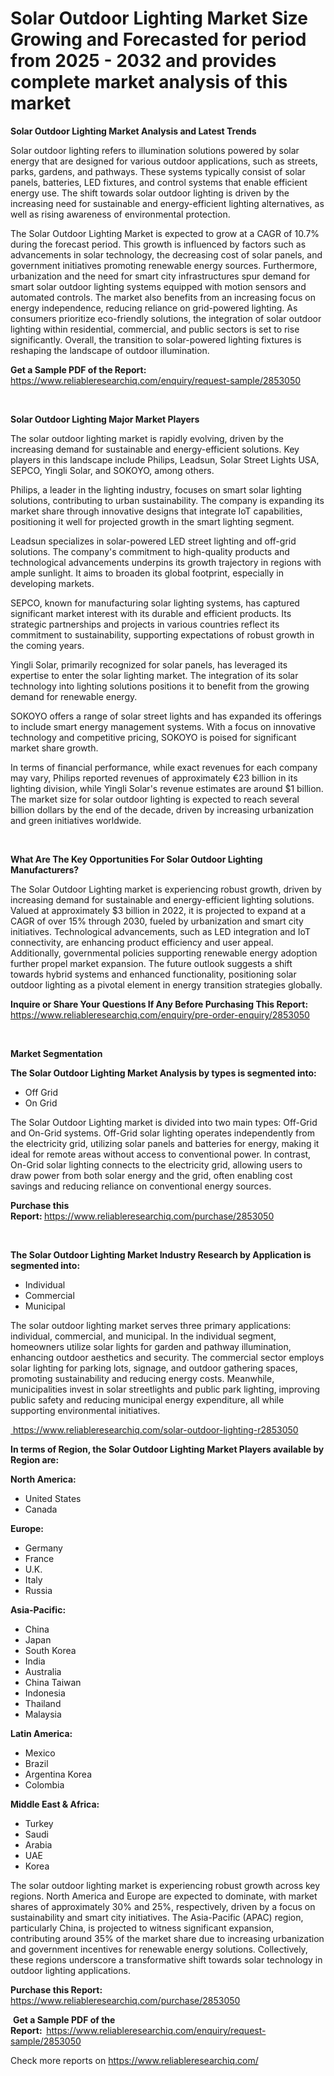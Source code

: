 <p><h1>Solar Outdoor Lighting Market Size Growing and Forecasted for period from 2025 - 2032 and provides complete market analysis of this market</h1></p><p><strong>Solar Outdoor Lighting Market Analysis and Latest Trends</strong></p>
<p><p>Solar outdoor lighting refers to illumination solutions powered by solar energy that are designed for various outdoor applications, such as streets, parks, gardens, and pathways. These systems typically consist of solar panels, batteries, LED fixtures, and control systems that enable efficient energy use. The shift towards solar outdoor lighting is driven by the increasing need for sustainable and energy-efficient lighting alternatives, as well as rising awareness of environmental protection.</p><p>The Solar Outdoor Lighting Market is expected to grow at a CAGR of 10.7% during the forecast period. This growth is influenced by factors such as advancements in solar technology, the decreasing cost of solar panels, and government initiatives promoting renewable energy sources. Furthermore, urbanization and the need for smart city infrastructures spur demand for smart solar outdoor lighting systems equipped with motion sensors and automated controls. The market also benefits from an increasing focus on energy independence, reducing reliance on grid-powered lighting. As consumers prioritize eco-friendly solutions, the integration of solar outdoor lighting within residential, commercial, and public sectors is set to rise significantly. Overall, the transition to solar-powered lighting fixtures is reshaping the landscape of outdoor illumination.</p></p>
<p><strong>Get a Sample PDF of the Report:&nbsp;</strong> <a href="https://www.reliableresearchiq.com/enquiry/request-sample/2853050?utm_campaign=2802&utm_medium=2&utm_source=Github&utm_content=ia&utm_term=11032025&utm_id=solar-outdoor-lighting">https://www.reliableresearchiq.com/enquiry/request-sample/2853050</a></p>
<p>&nbsp;</p>
<p><strong>Solar Outdoor Lighting Major Market Players</strong></p>
<p><p>The solar outdoor lighting market is rapidly evolving, driven by the increasing demand for sustainable and energy-efficient solutions. Key players in this landscape include Philips, Leadsun, Solar Street Lights USA, SEPCO, Yingli Solar, and SOKOYO, among others.</p><p>Philips, a leader in the lighting industry, focuses on smart solar lighting solutions, contributing to urban sustainability. The company is expanding its market share through innovative designs that integrate IoT capabilities, positioning it well for projected growth in the smart lighting segment.</p><p>Leadsun specializes in solar-powered LED street lighting and off-grid solutions. The company's commitment to high-quality products and technological advancements underpins its growth trajectory in regions with ample sunlight. It aims to broaden its global footprint, especially in developing markets.</p><p>SEPCO, known for manufacturing solar lighting systems, has captured significant market interest with its durable and efficient products. Its strategic partnerships and projects in various countries reflect its commitment to sustainability, supporting expectations of robust growth in the coming years.</p><p>Yingli Solar, primarily recognized for solar panels, has leveraged its expertise to enter the solar lighting market. The integration of its solar technology into lighting solutions positions it to benefit from the growing demand for renewable energy.</p><p>SOKOYO offers a range of solar street lights and has expanded its offerings to include smart energy management systems. With a focus on innovative technology and competitive pricing, SOKOYO is poised for significant market share growth.</p><p>In terms of financial performance, while exact revenues for each company may vary, Philips reported revenues of approximately €23 billion in its lighting division, while Yingli Solar's revenue estimates are around $1 billion. The market size for solar outdoor lighting is expected to reach several billion dollars by the end of the decade, driven by increasing urbanization and green initiatives worldwide.</p></p>
<p>&nbsp;</p>
<p><strong>What Are The Key Opportunities For Solar Outdoor Lighting Manufacturers?</strong></p>
<p><p>The Solar Outdoor Lighting market is experiencing robust growth, driven by increasing demand for sustainable and energy-efficient lighting solutions. Valued at approximately $3 billion in 2022, it is projected to expand at a CAGR of over 15% through 2030, fueled by urbanization and smart city initiatives. Technological advancements, such as LED integration and IoT connectivity, are enhancing product efficiency and user appeal. Additionally, governmental policies supporting renewable energy adoption further propel market expansion. The future outlook suggests a shift towards hybrid systems and enhanced functionality, positioning solar outdoor lighting as a pivotal element in energy transition strategies globally.</p></p>
<p><strong>Inquire or Share Your Questions If Any Before Purchasing This Report:</strong> <a href="https://www.reliableresearchiq.com/enquiry/pre-order-enquiry/2853050?utm_campaign=2802&utm_medium=2&utm_source=Github&utm_content=ia&utm_term=11032025&utm_id=solar-outdoor-lighting">https://www.reliableresearchiq.com/enquiry/pre-order-enquiry/2853050</a></p>
<p>&nbsp;</p>
<p><strong>Market Segmentation</strong></p>
<p><strong>The Solar Outdoor Lighting Market Analysis by types is segmented into:</strong></p>
<p><ul><li>Off Grid</li><li>On Grid</li></ul></p>
<p><p>The Solar Outdoor Lighting market is divided into two main types: Off-Grid and On-Grid systems. Off-Grid solar lighting operates independently from the electricity grid, utilizing solar panels and batteries for energy, making it ideal for remote areas without access to conventional power. In contrast, On-Grid solar lighting connects to the electricity grid, allowing users to draw power from both solar energy and the grid, often enabling cost savings and reducing reliance on conventional energy sources.</p></p>
<p><strong>Purchase this Report:&nbsp;</strong><a href="https://www.reliableresearchiq.com/purchase/2853050?utm_campaign=2802&utm_medium=2&utm_source=Github&utm_content=ia&utm_term=11032025&utm_id=solar-outdoor-lighting">https://www.reliableresearchiq.com/purchase/2853050</a></p>
<p>&nbsp;</p>
<p><strong>The Solar Outdoor Lighting Market Industry Research by Application is segmented into:</strong></p>
<p><ul><li>Individual</li><li>Commercial</li><li>Municipal</li></ul></p>
<p><p>The solar outdoor lighting market serves three primary applications: individual, commercial, and municipal. In the individual segment, homeowners utilize solar lights for garden and pathway illumination, enhancing outdoor aesthetics and security. The commercial sector employs solar lighting for parking lots, signage, and outdoor gathering spaces, promoting sustainability and reducing energy costs. Meanwhile, municipalities invest in solar streetlights and public park lighting, improving public safety and reducing municipal energy expenditure, all while supporting environmental initiatives.</p></p>
<p><a href="https://www.reliableresearchiq.com/solar-outdoor-lighting-r2853050?utm_campaign=2802&utm_medium=2&utm_source=Github&utm_content=ia&utm_term=11032025&utm_id=solar-outdoor-lighting">&nbsp;https://www.reliableresearchiq.com/solar-outdoor-lighting-r2853050</a></p>
<p><strong>In terms of Region, the Solar Outdoor Lighting Market Players available by Region are:</strong></p>
<p>
    <p> <strong> North America: </strong>
        <ul>
            <li>United States</li>
            <li>Canada</li>
        </ul>
        </p> 
    <p> <strong> Europe: </strong>
        <ul>
            <li>Germany</li>
            <li>France</li>
            <li>U.K.</li>
            <li>Italy</li>
            <li>Russia</li>
        </ul>
        </p> 
    <p> <strong> Asia-Pacific: </strong>
        <ul>
            <li>China</li>
            <li>Japan</li>
            <li>South Korea</li>
            <li>India</li>
            <li>Australia</li>
            <li>China Taiwan</li>
            <li>Indonesia</li>
            <li>Thailand</li>
            <li>Malaysia</li>
        </ul>
        </p> 
    <p> <strong> Latin America: </strong>
        <ul>
            <li>Mexico</li>
            <li>Brazil</li>
            <li>Argentina Korea</li>
            <li>Colombia</li>
        </ul>
        </p> 
    <p> <strong> Middle East & Africa: </strong>
        <ul>
            <li>Turkey</li>
            <li>Saudi</li>
            <li>Arabia</li>
            <li>UAE</li>
            <li>Korea</li>
        </ul>
    </p>
    </p>
<p><p>The solar outdoor lighting market is experiencing robust growth across key regions. North America and Europe are expected to dominate, with market shares of approximately 30% and 25%, respectively, driven by a focus on sustainability and smart city initiatives. The Asia-Pacific (APAC) region, particularly China, is projected to witness significant expansion, contributing around 35% of the market share due to increasing urbanization and government incentives for renewable energy solutions. Collectively, these regions underscore a transformative shift towards solar technology in outdoor lighting applications.</p></p>
<p><strong>Purchase this Report: </strong><a href="https://www.reliableresearchiq.com/purchase/2853050?utm_campaign=2802&utm_medium=2&utm_source=Github&utm_content=ia&utm_term=11032025&utm_id=solar-outdoor-lighting">https://www.reliableresearchiq.com/purchase/2853050</a></p>
<p>&nbsp;<strong>Get a Sample PDF of the Report:&nbsp;&nbsp;</strong><a href="https://www.reliableresearchiq.com/enquiry/request-sample/2853050?utm_campaign=2802&utm_medium=2&utm_source=Github&utm_content=ia&utm_term=11032025&utm_id=solar-outdoor-lighting">https://www.reliableresearchiq.com/enquiry/request-sample/2853050</a></p>
<p><strong></strong></p>
<p>Check more reports on <a href="https://www.reliableresearchiq.com/?utm_campaign=2802&utm_medium=2&utm_source=Github&utm_content=ia&utm_term=11032025&utm_id=solar-outdoor-lighting">https://www.reliableresearchiq.com/</a></p>